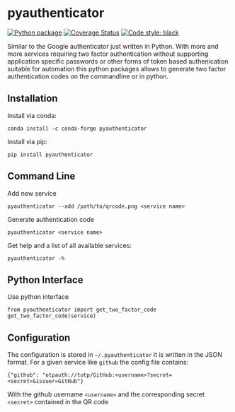 # pyauthenticator
[![Python package](https://github.com/pyscioffice/pyauthenticator/actions/workflows/unittest.yml/badge.svg?branch=master)](https://github.com/pyscioffice/pyauthenticator/actions/workflows/unittest.yml)
[![Coverage Status](https://coveralls.io/repos/github/pyscioffice/pyauthenticator/badge.svg?branch=master)](https://coveralls.io/github/pyscioffice/pyauthenticator?branch=master)
[![Code style: black](https://img.shields.io/badge/code%20style-black-000000.svg)](https://github.com/psf/black)

Similar to the Google authenticator just written in Python. With more and more services requiring two factor
authentication without supporting application specific passwords or other forms of token based authenication
suitable for automation this python packages allows to generate two factor authentication codes on the commandline
or in python.

## Installation
Install via conda:
```
conda install -c conda-forge pyauthenticator
```

Install via pip:
```
pip install pyauthenticator
```

## Command Line
Add new service
```
pyauthenticator --add /path/to/qrcode.png <service name>
```

Generate authentication code
```
pyauthenticator <service name>
```

Get help and a list of all available services:
```
pyauthenticator -h
```

## Python Interface
Use python interface
```
from pyauthenticator import get_two_factor_code
get_two_factor_code(service)
```

## Configuration
The configuration is stored in `~/.pyauthenticator` it is written in the JSON format. For a given service like `github`
the config file contains:
```
{"github": "otpauth://totp/GitHub:<username>?secret=<secret>&issuer=GitHub"}
```
With the github username `<username>` and the corresponding secret `<secret>` contained in the QR code
